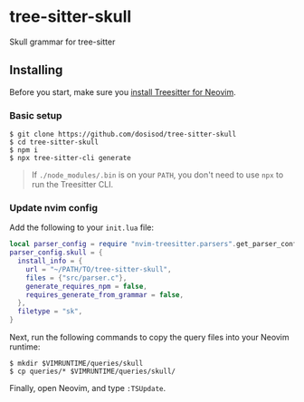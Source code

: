 # tree-sitter-skull

Skull grammar for tree-sitter

## Installing

Before you start, make sure you [install Treesitter for Neovim](https://github.com/nvim-treesitter/nvim-treesitter#quickstart).

### Basic setup

```
$ git clone https://github.com/dosisod/tree-sitter-skull
$ cd tree-sitter-skull
$ npm i
$ npx tree-sitter-cli generate
```

> If `./node_modules/.bin` is on your `PATH`, you don't need to use `npx` to
> run the Treesitter CLI.

### Update nvim config

Add the following to your `init.lua` file:

```lua
local parser_config = require "nvim-treesitter.parsers".get_parser_configs()
parser_config.skull = {
  install_info = {
    url = "~/PATH/TO/tree-sitter-skull",
    files = {"src/parser.c"},
    generate_requires_npm = false,
    requires_generate_from_grammar = false,
  },
  filetype = "sk",
}
```

Next, run the following commands to copy the query files into your Neovim runtime:

```
$ mkdir $VIMRUNTIME/queries/skull
$ cp queries/* $VIMRUNTIME/queries/skull/
```

Finally, open Neovim, and type `:TSUpdate`.
